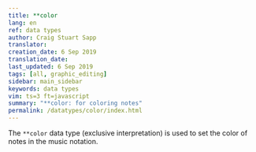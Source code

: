 ```yaml
---
title: **color
lang: en
ref: data types
author: Craig Stuart Sapp
translator: 
creation_date: 6 Sep 2019
translation_date: 
last_updated: 6 Sep 2019
tags: [all, graphic_editing]
sidebar: main_sidebar
keywords: data types
vim: ts=3 ft=javascript
summary: "**color: for coloring notes"
permalink: /datatypes/color/index.html
---
```


The `**color` data type (exclusive interpretation) is used to set the
color of notes in the music notation.






